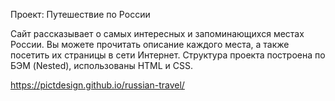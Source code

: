 Проект: Путешествие по России

Сайт рассказывает о самых интересных и запоминающихся местах России. Вы можете прочитать описание каждого места, а также посетить их страницы в сети Интернет. 
Структура проекта построена по БЭМ (Nested), использованы HTML и CSS.

https://pictdesign.github.io/russian-travel/
